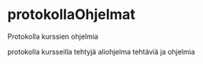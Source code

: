 # protokollaOhjelmat
Protokolla kurssien ohjelmia

protokolla kursseilla tehtyjä aliohjelma tehtäviä ja ohjelmia
